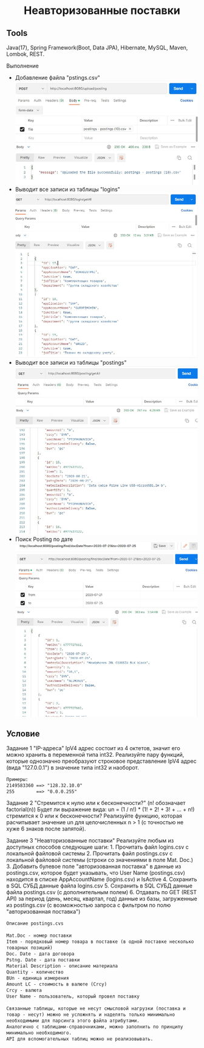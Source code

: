 <h1 align="center">Неавторизованные поставки</h1> 
<h2> Tools</h2>
Java(17), Spring Framework(Boot, Data JPA), Hibernate, MySQL, Maven, Lombok, REST.

Выполнение
- Добавление файла "pstings.csv" 
![ime](https://github.com/OlyaEna/TestTask/blob/master/src/main/resources/templates/img/posting.JPG)
- Выводит все записи из таблицы "logins"
![ime](https://github.com/OlyaEna/TestTask/blob/master/src/main/resources/templates/img/loginGetAll.JPG)
- Выводит все записи из таблицы "postings"
![ime](https://github.com/OlyaEna/TestTask/blob/master/src/main/resources/templates/img/pstngGetAll.JPG)
- Поиск Posting по дате
![ime](https://github.com/OlyaEna/TestTask/blob/master/src/main/resources/templates/img/pstngdate.JPG)

<h2> Условие</h2>
Задание 1 "IP-адреса"
	IpV4 адрес состоит из 4 октетов, значит его можно хранить в переменной типа int32.
	Реализуйте пару функций, которые однозначно преобразуют строковое представление IpV4 адрес (вида "127.0.0.1") в значение типа int32 и наоборот.
	
	Примеры:
	2149583360 ==> "128.32.10.0"
	255        ==> "0.0.0.255"

Задание 2 "Стремится к нулю или к бесконечности?"
	(n! обозначает factorial(n))
	Будет ли выражение вида:
		un = (1 / n!) * (1! + 2! + 3! + ... + n!)
	стремится к 0 или к бесконечности?
	Реализуйте функцию, которая расчитывает значение un для целочисленных n > 1 (с точностью не хуже 6 знаков после запятой).

Задание 3 "Неавторизованные поставки"
	Реализуйте любым из доступных способов следующие шаги:
	1. Прочитать файл logins.csv с локальной файловой системы
	2. Прочитать файл postings.csv с локальной файловой системы (строки со значениями в поле Mat. Doc.)
	3. Добавить булевое поле "авторизованная поставка" в данные из postings.csv, которое будет указывать, что User Name (postings.csv) находится в списке AppAccountName (logins.csv) и IsActive
	4. Cохранить в SQL СУБД данные файла logins.csv
	5. Сохранить в SQL СУБД данные файла postings.csv (с дополнительным полем)
	6. Отдавать по GET (REST API) за период (день, месяц, квартал, год) данные из базы, загруженные из postings.csv (с возможностью запроса с фильтром по полю "авторизованная поставка")

	Описание postings.cvs

	Mat.Doc - номер поставки
	Item - порядковый номер товара в поставке (в одной поставке несколько товарных позиций)
	Doc. Date - дата договора
	Pstng. Date - дата поставки
	Material Description - описание материала
	Quantity - количество
	BUn - единица измерения
	Amount LC - стоимость в валюте (Crcy)
	Crcy - валюта
	User Name - пользователь, который провел поставку
	
	Связанные таблицы, которые не несут смысловой нагрузки (поставка и товар - несут) можно не усложнять и наделять только минимально необходимыми для парсинга этого файла атрибутами.
	Аналогично с таблицами-справочниками, можно заполнить по принципу минимально необходимого.
	API для вспомогательных таблиц можно не реализовывать.
